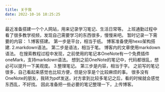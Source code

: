 ```yaml
---
title: 关于我
date: 2022-10-16 18:25:25
---
```



最近准备搭建一个个人网站，用来记录学习笔记、生活日常等。
上班通勤过程中看了很多教学视频，发现自己需要学习的东西很多，慢慢来吧。
暂时记录一下需要的内容：
1.博客搭建。
第一步是平台，相当于纸。
博客准备使用hexo架构搭建.
2.markdown语法。
第二步是语法，相当于笔。
博客内的文章使用markdown语法。
在搜索教程过程中发现，之前使用的笔记本OneNote有一个免费插件oneMark，支持markdown语法。
想到之前OneNote的笔记中，代码都很乱，想必可以提升一下美观度。
3.整理笔记。
第三步是内容，相当于字。
之前写的笔记很多，自己看起来感觉也比较方便，但是分享是个比较麻烦的事。
很多没有OneNote的朋友，我转为pdf发送，对方拿到比较多笔记之后，看的时候就会感觉东西乱，不好找。
因此准备把一些必要的笔记整理一下，上传博客。